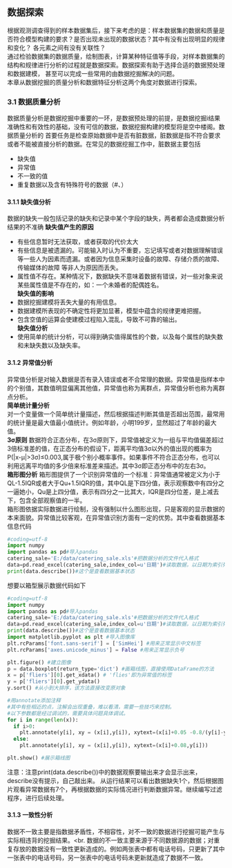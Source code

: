 ## 数据探索
根据观测调查得到的样本数据集后，接下来考虑的是：样本数据集的数据和质量是否符合模型构建的要求？是否出现未出现的数据状态？其中有没有出现明显的规律和变化？
各元素之间有没有关联性？<br>
通过检验数据集的数据质量，绘制图表，计算某种特征值等手段，对样本数据集的结构和规律进行分析的过程就是数据探索。数据探索有助于选择合适的数据预处理和数据建模，
甚至可以完成一些常用的由数据挖掘解决的问题。<br>
本章从数据挖掘的质量分析和数据特征分析这两个角度对数据进行探索。
### 3.1 数据质量分析
数据质量分析是数据挖掘中重要的一环，是数据预处理的前提，是数据挖掘i结果准确性和有效性的基础，没有可信的数据，数据挖掘构建的模型将是空中楼阁。数据质量分析的
首要任务是检查原始数据中是否有脏数据，脏数据是指不符合要求或者不能被直接分析的数据。在常见的数据挖掘工作中，脏数据主要包括<br>
* 缺失值
* 异常值
* 不一致的值
* 重复数据以及含有特殊符号的数据（#、）
#### 3.1.1 缺失值分析
数据的缺失一般包括记录的缺失和记录中某个字段的缺失，两者都会造成数据分析结果的不准确
**缺失值产生的原因**
* 有些信息暂时无法获取，或者获取的代价太大
* 有些信息是被遗漏的。可能输入时认为不重要，忘记填写或者对数据理解错误等一些人为因素而遗漏。或者因为信息采集时设备的故障、存储介质的故障、传输媒体的故障   等非人为原因而丢失。
* 属性值不存在。某种情况下，数据缺失不意味着数据有错误，对一些对象来说某些属性值是不存在的，如：一个未婚者的配偶姓名。<br>
**缺失值的影响**
* 数据挖掘建模将丢失大量的有用信息。
* 数据建模所表现的不确定性将更加显著，模型中蕴含的规律更难把握。
* 包含空值的运算会使建模过程陷入混乱，导致不可靠的输出。<br>
**缺失值分析**
* 使用简单的统计分析，可以得到确实值得属性的个数，以及每个属性的缺失数和未缺失数以及缺失率。<br>
#### 3.1.2 异常值分析
异常值分析是对输入数据是否有录入错误或者不合常理的数据。异常值是指样本中的个别值，其数值明显偏离其他值，异常值也称为离群点，异常值分析也称为离群点分析。<br>
**简单统计量分析**<br>
对一个变量做一个简单统计量描述，然后根据描述判断其值是否超出范围，最常用的统计量是最大值最小值统计。例如年龄，小明199岁，显然超过了年龄的最大值。<br>
**3σ原则**
数据符合正态分布，在3σ原则下，异常值被定义为一组与平均值偏差超过3倍标准差的值，在正态分布的假设下，距离平均值3σ以外的值出现的概率为P(|x-μ|>3σ)≤0.003,属于极个别小概率事件。如果事件不符合正态分布，也可以利用远离平均值的多少倍来标准差来描述。其中3σ即正态分布中的左右3σ。<br>
**箱形图分析**
箱形图提供了一个识别异常值的一个标准：异常值通常被定义为小于QL-1.5IQR或者大于Qu+1.5IQR的值，其中QL是下四分值，表示观察数中有四分之一逼她小，Qu是上四分值，表示有四分之一比其大，IQR是四分位差，是上减去下，包含全部观察值的一半。<br>
箱形图依据实际数据进行绘制，没有强制以什么图形出现，只是客观的显示数据的本来面貌。异常值比较客观，在异常值识别方面有一定的优势。其中查看数据基本信息代码
```py
#coding=utf-8
import numpy
import pandas as pd#导入pandas
catering_sale='E:/data/catering_sale.xls'#把数据分析的文件代入格式
data=pd.read_excel(catering_sale,index_col=u'日期')#读取数据，以日期为索引列
print(data.describe())#这个是查看数据基本状态
```
想要以箱型展示数据代码如下
```py
#coding=utf-8
import numpy
import pandas as pd#导入pandas
catering_sale='E:/data/catering_sale.xls'#把数据分析的文件代入格式
data=pd.read_excel(catering_sale,index_col=u'日期')#读取数据，以日期为索引列
print(data.describe())#这个是查看数据基本状态
import matplotlib.pyplot as plt #导入图像库
plt.rcParams['font.sans-serif'] = ['SimHei'] #用来正常显示中文标签
plt.rcParams['axes.unicode_minus'] = False #用来正常显示负号

plt.figure() #建立图像
p = data.boxplot(return_type='dict') #画箱线图，直接使用DataFrame的方法
x = p['fliers'][0].get_xdata() # 'flies'即为异常值的标签
y = p['fliers'][0].get_ydata()
y.sort() #从小到大排序，该方法直接改变原对象

#用annotate添加注释
#其中有些相近的点，注解会出现重叠，难以看清，需要一些技巧来控制。
#以下参数都是经过调试的，需要具体问题具体调试。
for i in range(len(x)):
  if i>0:
    plt.annotate(y[i], xy = (x[i],y[i]), xytext=(x[i]+0.05 -0.8/(y[i]-y[i-1]),y[i]))
  else:
    plt.annotate(y[i], xy = (x[i],y[i]), xytext=(x[i]+0.08,y[i]))

plt.show() #展示箱线图
```
注意：注意print(data.describe())中的数据观察要输出来才会显示出来，describe没有提示，自己敲出来。
从运行结果可以看出数据缺失1个，然后根据图片观看异常数据有7个，再根据数据的实际情况进行判断数据异常。继续编写过滤程序，进行后续处理。
#### 3.1.3 一致性分析
数据不一致主要是指数据矛盾性，不相容性，对不一致的数据进行挖掘可能产生与实际相违背的挖掘结果。<br.
数据的不一致主要来源于不同数据源的数据；对重复存放的数据没有一致性更新造成的。例如两张表中都有电话号码，只更新了其中一张表中的电话号码，另一张表中的电话号码未更新就造成了数据不一致。





